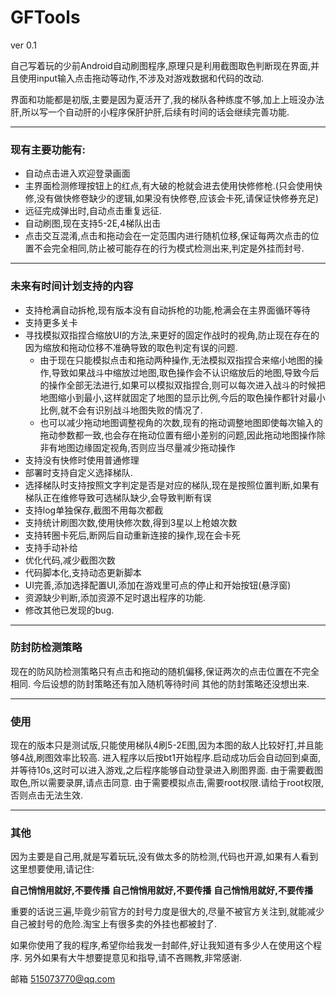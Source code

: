 # GFTools
ver 0.1

自己写着玩的少前Android自动刷图程序,原理只是利用截图取色判断现在界面,并且使用input输入点击拖动等动作,不涉及对游戏数据和代码的改动.

界面和功能都是初版,主要是因为夏活开了,我的梯队各种练度不够,加上上班没办法肝,所以写一个自动肝的小程序保肝护肝,后续有时间的话会继续完善功能.

---
### 现有主要功能有:
- 自动点击进入欢迎登录画面
- 主界面检测修理按钮上的红点,有大破的枪就会进去使用快修修枪.(只会使用快修,没有做快修卷缺少的逻辑,如果没有快修卷,应该会卡死,请保证快修券充足)
- 远征完成弹出时,自动点击重复远征.
- 自动刷图,现在支持5-2E,4梯队出击
- 点击交互混淆,点击和拖动会在一定范围内进行随机位移,保证每两次点击的位置不会完全相同,防止被可能存在的行为模式检测出来,判定是外挂而封号.

---
### 未来有时间计划支持的内容
- 支持枪满自动拆枪,现有版本没有自动拆枪的功能,枪满会在主界面循环等待
- 支持更多关卡
- 寻找模拟双指捏合缩放UI的方法,来更好的固定作战时的视角,防止现在存在的因为缩放和拖动位移不准确导致的取色判定有误的问题.
	- 由于现在只能模拟点击和拖动两种操作,无法模拟双指捏合来缩小地图的操作,导致如果战斗中缩放过地图,取色操作会不认识缩放后的地图,导致今后的操作全部无法进行,如果可以模拟双指捏合,则可以每次进入战斗的时候把地图缩小到最小,这样就固定了地图的显示比例,今后的取色操作都针对最小比例,就不会有识别战斗地图失败的情况了.
	- 也可以减少拖动地图调整视角的次数,现有的拖动调整地图即使每次输入的拖动参数都一致,也会存在拖动位置有细小差别的问题,因此拖动地图操作除非有地图边缘固定视角,否则应当尽量减少拖动操作 
- 支持没有快修时使用普通修理
- 部署时支持自定义选择梯队.
- 选择梯队时支持按照文字判定是否是对应的梯队,现在是按照位置判断,如果有梯队正在维修导致可选梯队缺少,会导致判断有误
- 支持log单独保存,截图不用每次都截
- 支持统计刷图次数,使用快修次数,得到3星以上枪娘次数
- 支持转圈卡死后,断网后自动重新连接的操作,现在会卡死
- 支持手动补给
- 优化代码,减少截图次数
- 代码脚本化,支持动态更新脚本
- UI完善,添加选择配置UI,添加在游戏里可点的停止和开始按钮(悬浮窗)
- 资源缺少判断,添加资源不足时退出程序的功能.
- 修改其他已发现的bug.

--- 
### 防封防检测策略
现在的防风防检测策略只有点击和拖动的随机偏移,保证两次的点击位置在不完全相同.
今后设想的防封策略还有加入随机等待时间
其他的防封策略还没想出来.

---
### 使用
现在的版本只是测试版,只能使用梯队4刷5-2E图,因为本图的敌人比较好打,并且能够4战,刷图效率比较高.
进入程序以后按bt1开始程序.启动成功后会自动回到桌面,并等待10s,这时可以进入游戏,之后程序能够自动登录进入刷图界面.
由于需要截图取色,所以需要录屏,请点击同意.
由于需要模拟点击,需要root权限.请给于root权限,否则点击无法生效.

---
### 其他
  
因为主要是自己用,就是写着玩玩,没有做太多的防检测,代码也开源,如果有人看到这里想要使用,请记住:

**自己悄悄用就好,不要传播**
**自己悄悄用就好,不要传播**
**自己悄悄用就好,不要传播**

重要的话说三遍,毕竟少前官方的封号力度是很大的,尽量不被官方关注到,就能减少自己被封号的危险.淘宝上有很多卖的外挂也都被封了.

如果你使用了我的程序,希望你给我发一封邮件,好让我知道有多少人在使用这个程序.
另外如果有大牛想要提意见和指导,请不吝赐教,非常感谢.

邮箱 
515073770@qq.com


